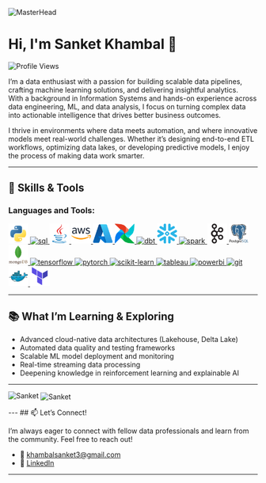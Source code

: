 ![MasterHead](https://raw.githubusercontent.com/Sutil/Sutil/2b2fad3bf54522bb30c8c170591fc68ff51b69e6/github-contribution-grid-snake2.svg)
# Hi, I'm Sanket Khambal 👋

![Profile Views](https://visitor-badge.laobi.icu/badge?page_id=Sanket-Khambal.Sanket-Khambal)

I’m a data enthusiast with a passion for building scalable data pipelines, crafting machine learning solutions, and delivering insightful analytics.  
With a background in Information Systems and hands-on experience across data engineering, ML, and data analysis, I focus on turning complex data into actionable intelligence that drives better business outcomes.

I thrive in environments where data meets automation, and where innovative models meet real-world challenges. Whether it’s designing end-to-end ETL workflows, optimizing data lakes, or developing predictive models, I enjoy the process of making data work smarter.

---

## 🔧 Skills & Tools

### Languages and Tools:

<p align="left">
  <!-- Programming Languages -->
  <a href="https://www.python.org" target="_blank" rel="noreferrer">
    <img src="https://raw.githubusercontent.com/devicons/devicon/master/icons/python/python-original.svg" alt="python" width="40" height="40"/>
  </a> 
  <a href="https://www.sql.org/" target="_blank" rel="noreferrer">
    <img src="https://cdn.worldvectorlogo.com/logos/sql.svg" alt="sql" width="40" height="40"/>
  </a> 
  <a href="https://www.java.com" target="_blank" rel="noreferrer">
    <img src="https://raw.githubusercontent.com/devicons/devicon/master/icons/java/java-original.svg" alt="java" width="40" height="40"/>
  </a>

  <!-- Cloud -->
  <a href="https://aws.amazon.com" target="_blank" rel="noreferrer">
    <img src="https://raw.githubusercontent.com/devicons/devicon/master/icons/amazonwebservices/amazonwebservices-original-wordmark.svg" alt="aws" width="40" height="40"/>
  </a> 
  <a href="https://azure.microsoft.com" target="_blank" rel="noreferrer">
    <img src="https://raw.githubusercontent.com/devicons/devicon/master/icons/azure/azure-original.svg" alt="azure" width="40" height="40"/>
  </a> 

  <!-- Data Engineering -->
  <a href="https://airflow.apache.org" target="_blank" rel="noreferrer">
    <img src="https://raw.githubusercontent.com/devicons/devicon/master/icons/apacheairflow/apacheairflow-original.svg" alt="airflow" width="40" height="40"/>
  </a>
  <a href="https://dbt.com" target="_blank" rel="noreferrer">
    <img src="https://dbt.com/static/images/dbt-logo-stacked.png" alt="dbt" width="40" height="40"/>
  </a> 
  <a href="https://snowflake.com" target="_blank" rel="noreferrer">
    <img src="https://raw.githubusercontent.com/devicons/devicon/master/icons/snowflake/snowflake-original.svg" alt="snowflake" width="40" height="40"/>
  </a> 
  <a href="https://spark.apache.org" target="_blank" rel="noreferrer">
    <img src="https://raw.githubusercontent.com/devicons/devicon/master/icons/apache/spark-original.svg" alt="spark" width="40" height="40"/>
  </a>
  <a href="https://kafka.apache.org" target="_blank" rel="noreferrer">
    <img src="https://raw.githubusercontent.com/devicons/devicon/master/icons/apachekafka/apachekafka-original.svg" alt="kafka" width="40" height="40"/>
  </a>

  <!-- Databases -->
  <a href="https://www.postgresql.org" target="_blank" rel="noreferrer">
    <img src="https://raw.githubusercontent.com/devicons/devicon/master/icons/postgresql/postgresql-original-wordmark.svg" alt="postgresql" width="40" height="40"/>
  </a> 
  <a href="https://www.mongodb.com/" target="_blank" rel="noreferrer">
    <img src="https://raw.githubusercontent.com/devicons/devicon/master/icons/mongodb/mongodb-original-wordmark.svg" alt="mongodb" width="40" height="40"/>
  </a> 

  <!-- ML & DL -->
  <a href="https://www.tensorflow.org" target="_blank" rel="noreferrer">
    <img src="https://www.vectorlogo.zone/logos/tensorflow/tensorflow-icon.svg" alt="tensorflow" width="40" height="40"/>
  </a> 
  <a href="https://pytorch.org" target="_blank" rel="noreferrer">
    <img src="https://www.vectorlogo.zone/logos/pytorch/pytorch-icon.svg" alt="pytorch" width="40" height="40"/>
  </a> 
  <a href="https://scikit-learn.org" target="_blank" rel="noreferrer">
    <img src="https://upload.wikimedia.org/wikipedia/commons/0/05/Scikit_learn_logo_small.svg" alt="scikit-learn" width="40" height="40"/>
  </a>

  <!-- Visualization -->
  <a href="https://www.tableau.com" target="_blank" rel="noreferrer">
    <img src="https://raw.githubusercontent.com/devicons/devicon/master/icons/tableau/tableau-original.svg" alt="tableau" width="40" height="40"/>
  </a> 
  <a href="https://powerbi.microsoft.com" target="_blank" rel="noreferrer">
    <img src="https://upload.wikimedia.org/wikipedia/commons/c/cf/Microsoft_Power_BI_logo.svg" alt="powerbi" width="40" height="40"/>
  </a> 

  <!-- Dev Tools -->
  <a href="https://git-scm.com/" target="_blank" rel="noreferrer">
    <img src="https://www.vectorlogo.zone/logos/git-scm/git-scm-icon.svg" alt="git" width="40" height="40"/>
  </a> 
  <a href="https://www.docker.com" target="_blank" rel="noreferrer">
    <img src="https://raw.githubusercontent.com/devicons/devicon/master/icons/docker/docker-original.svg" alt="docker" width="40" height="40"/>
  </a> 
  <a href="https://www.terraform.io" target="_blank" rel="noreferrer">
    <img src="https://raw.githubusercontent.com/devicons/devicon/master/icons/terraform/terraform-original.svg" alt="terraform" width="40" height="40"/>
  </a> 
</p>

---

## 📚 What I’m Learning & Exploring

- Advanced cloud-native data architectures (Lakehouse, Delta Lake)  
- Automated data quality and testing frameworks  
- Scalable ML model deployment and monitoring  
- Real-time streaming data processing  
- Deepening knowledge in reinforcement learning and explainable AI  

---
<p><img align="left" src="https://github-readme-stats.vercel.app/api/top-langs?username=Sanket-Khambal&show_icons=true&locale=en&layout=compact" alt="Sanket" /></p>

<p>&nbsp;<img align="center" src="https://github-readme-stats.vercel.app/api?username=Sanket-Khambal&show_icons=true&locale=en" alt="Sanket" /></p>
---
## 📫 Let’s Connect!

I’m always eager to connect with fellow data professionals and learn from the community. Feel free to reach out!

- 📧 khambalsanket3@gmail.com  
- 🔗 [LinkedIn]([https://www.linkedin.com/in/sanket-khambal/](https://www.linkedin.com/in/sanket-khambal-34416b207/))  

---

